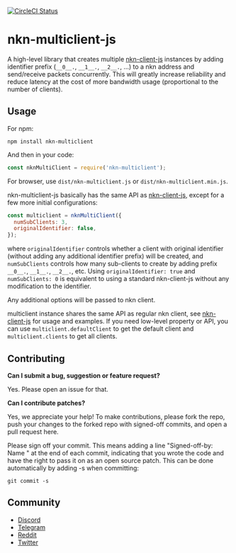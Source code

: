 [![CircleCI Status](https://circleci.com/gh/nknorg/nkn-multiclient-js.svg?style=shield&circle-token=:circle-token)](https://circleci.com/gh/nknorg/nkn-multiclient-js)

# nkn-multiclient-js

A high-level library that creates multiple
[nkn-client-js](https://github.com/nknorg/nkn-client-js) instances by adding
identifier prefix (`__0__.`, `__1__.`, `__2__.`, ...) to a nkn address and
send/receive packets concurrently. This will greatly increase reliability and
reduce latency at the cost of more bandwidth usage (proportional to the number
of clients).

## Usage

For npm:

```shell
npm install nkn-multiclient
```

And then in your code:

```javascript
const nknMultiClient = require('nkn-multiclient');
```

For browser, use `dist/nkn-multiclient.js` or `dist/nkn-multiclient.min.js`.

nkn-multiclient-js basically has the same API as
[nkn-client-js](https://github.com/nknorg/nkn-client-js), except for a few more
initial configurations:

```javascript
const multiclient = nknMultiClient({
  numSubClients: 3,
  originalIdentifier: false,
});
```

where `originalIdentifier` controls whether a client with original identifier
(without adding any additional identifier prefix) will be created, and
`numSubClients` controls how many sub-clients to create by adding prefix
`__0__.`, `__1__.`, `__2__.`, etc. Using `originalIdentifier: true` and
`numSubClients: 0` is equivalent to using a standard nkn-client-js without
any modification to the identifier.

Any additional options will be passed to nkn client.

multiclient instance shares the same API as regular nkn client, see
[nkn-client-js](https://github.com/nknorg/nkn-client-js) for usage and examples.
If you need low-level property or API, you can use `multiclient.defaultClient`
to get the default client and `multiclient.clients` to get all clients.

## Contributing

**Can I submit a bug, suggestion or feature request?**

Yes. Please open an issue for that.

**Can I contribute patches?**

Yes, we appreciate your help! To make contributions, please fork the repo, push
your changes to the forked repo with signed-off commits, and open a pull request
here.

Please sign off your commit. This means adding a line "Signed-off-by: Name
<email>" at the end of each commit, indicating that you wrote the code and have
the right to pass it on as an open source patch. This can be done automatically
by adding -s when committing:

```shell
git commit -s
```

## Community

* [Discord](https://discord.gg/c7mTynX)
* [Telegram](https://t.me/nknorg)
* [Reddit](https://www.reddit.com/r/nknblockchain/)
* [Twitter](https://twitter.com/NKN_ORG)
